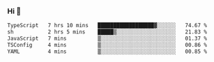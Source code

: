 ### Hi 👋

<!--START_SECTION:waka-->

```txt
TypeScript   7 hrs 10 mins   ██████████████████▓░░░░░░   74.67 %
sh           2 hrs 5 mins    █████▒░░░░░░░░░░░░░░░░░░░   21.83 %
JavaScript   7 mins          ▒░░░░░░░░░░░░░░░░░░░░░░░░   01.37 %
TSConfig     4 mins          ▒░░░░░░░░░░░░░░░░░░░░░░░░   00.86 %
YAML         4 mins          ▒░░░░░░░░░░░░░░░░░░░░░░░░   00.85 %
```

<!--END_SECTION:waka-->
